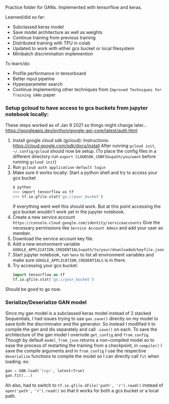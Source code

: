 Practice folder for GANs.
Implemented with tensorflow and keras.

Learned/did so far:
- Subclassed keras model
- Save model architecture as well as weights
- Continue training from previous training
- Distributed training with TPU in colab
- Updated to work with either gcs bucket or local filesystem
- Minibatch discrimination implemention

To learn/do:
- Profile performance in tensorboard
- Better input pipeline
- Hyperparameter search
- Continue implementing other techniques from `Improved Techniques for Training GANs` paper

### Setup gcloud to have access to gcs buckets from jupyter notebook locally:
These steps worked as of Jan 9 2021 so things might change later...
https://googleapis.dev/python/google-api-core/latest/auth.html

1. Install google cloud sdk (gcloud):
    Instructions: https://cloud.google.com/sdk/docs/install
    After running `gcloud init`, `~/.config/gcloud` should now be setup.
    (To place the config files in a different directory run `export CLOUDSDK_CONFIG=path/you/want` before running `gcloud init`)
2. Run `gcloud auth application-default login`
3. Make sure it works locally:
    Start a python shell and try to access your gcs bucket
    ```bash
    $ python
    >>> import tensorflow as tf
    >>> tf.io.gfile.stat('gs://your_bucket')
    ```
    If everything went well this should work.
    But at this point accessing the gcs bucket wouldn't work yet in the jupyter notebook.
4. Create a new service account `https://console.cloud.google.com/identity/serviceaccounts`
    Give the necessary permissions like `Service Account Admin` and add your user as member.
5. Download the service account key file.
6. Add a new environment variable `GOOGLE_APPLICATION_CREDENTIALS=path/to/your/downloaded/keyfile.json`
7. Start jupyter notebook, run `%env` to list all environment variables and make sure `GOOGLE_APPLICATION_CREDENTIALS` is in there.
8. Try accessing your gcs bucket:
    ```python
    import tensorflow as tf
    tf.io.gfile.stat('gs://your_bucket')
    ```
Should be good to go now.

### Serialize/Deserialize GAN model

Since my gan model is a subclassed keras model instead of 2 stacked Sequentials, I had issues trying to use `gan.save()` directly on my model to save both the discriminator and
the generator. So instead I modified it to compile the gen and dis separately and call `.save()` on each. To save the architecture of the gan model I overrode `get_config` and `from_config`. Though by default `model_from_json` returns a non-compiled model so to ease the process of restarting the training from a checkpoint, in `compile()` I save the compile arguments and in `from_config` I use the respective `deserialize` functions to compile the model so I can directly call `fit` when loading.
ex:
```python
gan = GAN.load('logs', latest=True)
gan.fit(...)
```
Ah also, had to switch to `tf.io.gfile.GFile('path', 'r').read()` instead of `open('path', 'r').read()` so that it works for both a gcs bucket or a local path. 